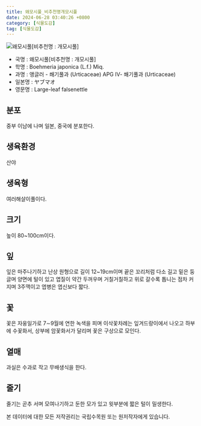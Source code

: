 ```yaml
---
title: 왜모시풀_비추천명개모시풀
date: 2024-06-28 03:40:26 +0800
category: [식물도감]
tag: [식물도감]
---
```




![왜모시풀[비추천명 : 개모시풀]](/fileUpload/plants/basic/Urticaceae/Boehmeria/16529/16529_1_th2.jpg)
- 국명 : 왜모시풀[비추천명 : 개모시풀]
- 학명 : Boehmeria japonica (L.f.) Miq.
- 과명 : 앵글러 - 쐐기풀과 (Urticaceae) APG Ⅳ- 쐐기풀과 (Urticaceae)
- 일본명 : ヤブマオ
- 영문명 : Large-leaf falsenettle


## 분포
중부 이남에 나며 일본, 중국에 분포한다.
## 생육환경
산야
## 생육형
여러해살이풀이다.
## 크기
높이 80~100cm이다.
## 잎
잎은 마주나기하고 난상 원형으로 길이 12~19cm이며 끝은 꼬리처럼 다소 길고 밑은 둥글며 양면에 털이 있고 엽질이 약간 두꺼우며 거칠거칠하고 위로 갈수록 톱니는 점차 커지며 3주맥이고 엽병은 엽신보다 짧다.
## 꽃
꽃은 자웅일가로 7∼9월에 연한 녹색을 피며 이삭꽃차례는 잎겨드랑이에서 나오고 하부에 수꽃화서, 상부에 암꽃화서가 달리며 꽃은 구상으로 모인다.
## 열매
과실은 수과로 작고 무배생식을 한다.
## 줄기
줄기는 곧추 서며 모여나기하고 둔한 모가 있고 윗부분에 짧은 털이 밀생한다.






본 데이터에 대한 모든 저작권리는 국립수목원 또는 원저작자에게 있습니다.
